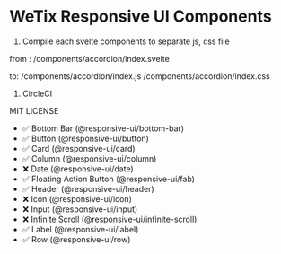 # WeTix Responsive UI Components

1. Compile each svelte components to separate js, css file

from :
/components/accordion/index.svelte

to:
/components/accordion/index.js
/components/accordion/index.css

1. CircleCI

MIT LICENSE

- ✅ Bottom Bar (@responsive-ui/bottom-bar)
- ✅ Button (@responsive-ui/button)
- ✅ Card (@responsive-ui/card)
- ✅ Column (@responsive-ui/column)
- ❌ Date (@responsive-ui/date)
- ✅ Floating Action Button (@responsive-ui/fab)
- ✅ Header (@responsive-ui/header)
- ❌ Icon (@responsive-ui/icon)
- ❌ Input (@responsive-ui/input)
- ❌ Infinite Scroll (@responsive-ui/infinite-scroll)
- ✅ Label (@responsive-ui/label)
- ✅ Row (@responsive-ui/row)
<!-- - ✅ Button (@responsive-ui/button)
- ✅ Button (@responsive-ui/button)
- ✅ Button (@responsive-ui/button)
- ✅ Button (@responsive-ui/button)
- ✅ Button (@responsive-ui/button) -->
